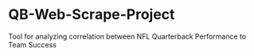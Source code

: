 # QB-Web-Scrape-Project
Tool for analyzing correlation between NFL Quarterback Performance to Team Success
